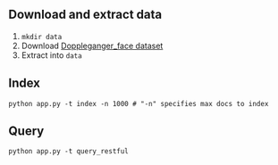 ## Download and extract data

1. `mkdir data`
2. Download [Doppleganger_face dataset](https://drive.google.com/file/d/0B7EVK8r0v71pZjFTYXZWM3FlRnM/view?resourcekey=0-dYn9z10tMJOBAkviAcfdyQ)
3. Extract into `data`

## Index

```shell
python app.py -t index -n 1000 # "-n" specifies max docs to index
```

## Query

```shell
python app.py -t query_restful
```
